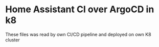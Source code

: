 # Home Assistant CI over ArgoCD in k8 #

These files was read by own CI/CD pipeline and deployed on own K8 cluster
